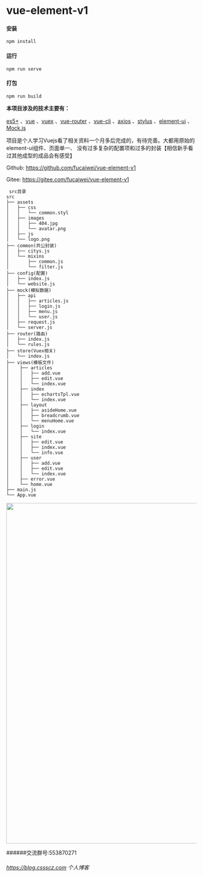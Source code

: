# vue-element-v1

#### 安装
```
npm install
```

#### 运行
```
npm run serve
```

#### 打包
```
npm run build
```
**本项目涉及的技术主要有：** 

[es5+](http://es6.ruanyifeng.com/) 、[vue](https://cn.vuejs.org/index.html) 、[vuex](https://vuex.vuejs.org/zh-cn/) 、[vue-router](https://router.vuejs.org/zh-cn/) 、[vue-cli](https://github.com/vuejs/vue-cli)  、[axios](https://github.com/axios/axios) 、[stylus](https://stylus-lang.com/) 、[element-ui](https://element.eleme.cn/#/zh-CN) 、[Mock.js](https://github.com/nuysoft/Mock) 

项目是个人学习Vuejs看了相关资料一个月多后完成的，有待完善。大都用原始的element-ui组件、页面单一、 没有过多复杂的配置项和过多的封装【相信新手看过其他成型的成品会有感受】

Github:
https://github.com/fucaiwei/vue-element-v1

Gitee:
https://gitee.com/fucaiwei/vue-element-v1
```
 src目录
src
├── assets
│   ├── css
│   │   └── common.styl
│   ├── images
│   │   ├── 404.jpg
│   │   └── avatar.png
│   ├── js
│   └── logo.png
├── common(共公封装)
│   ├── citys.js
│   └── mixins
│       ├── common.js
│       └── filter.js
├── config(配置)
│   ├── index.js
│   └── website.js
├── mock(模拟数据)
│   ├── api
│   │   ├── articles.js
│   │   ├── login.js
│   │   ├── menu.js
│   │   └── user.js
│   ├── request.js
│   └── server.js
├── router(路由)
│   ├── index.js
│   └── rules.js
├── store(Vuex相关)
│   └── index.js
├── views(模板文件)
│    ├── articles
│    │   ├── add.vue
│    │   ├── edit.vue
│    │   └── index.vue
│    ├── index
│    │   ├── echartsTpl.vue
│    │   └── index.vue
│    ├── layout
│    │   ├── asideHome.vue
│    │   ├── breadcrumb.vue
│    │   └── menuHome.vue
│    ├── login
│    │   └── index.vue
│    ├── site
│    │   ├── edit.vue
│    │   ├── index.vue
│    │   └── info.vue
│    ├── user
│    │   ├── add.vue
│    │   ├── edit.vue
│    │   └── index.vue
│    ├── error.vue
│    └── home.vue
├── main.js
└── App.vue

```
 <img width="900" src="https://s1.cssscz.com/f2/31/de/67/f231de67fde03f1185b9521d8e587ac3size_974x662_size.png">
 
######交流群号:553870271
###### https://blog.cssscz.com 个人博客
